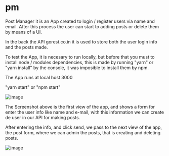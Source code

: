 # pm


Post Manager it is an App created to login / register users via name and email. After this process the user can start to adding posts or delete them by means of a UI.

In the back the API gorest.co.in it is used to store both the user login info and the posts made.

To test the App, it is necesary to run locally, but before that you must to install node / modules dependencies, this is made by running "yarn" or "yarn install" by the console, it was imposible to install them by npm.

The App runs at local host 3000

"yarn start" or "npm start"

![image](https://user-images.githubusercontent.com/84286517/195588040-ee112239-3f54-43fd-a943-e8ade0fcbbed.png)


The Screenshot  above is the first view of the app, and shows a form for enter the user info like name and e-mail, with this information we can create de user in our API for making posts.

After entering the info, and click send, we pass to the next view of the app, the post form, where we can admin the posts, that is creating and deleting posts.


![image](https://user-images.githubusercontent.com/84286517/196169664-7a5f4a93-ab7e-4100-8d3e-a174607bbf7d.png)








